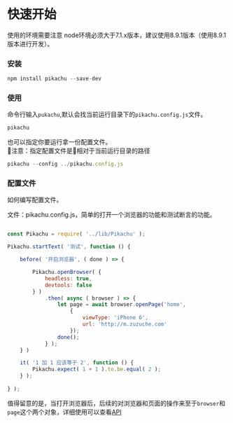 # 快速开始

使用的环境需要注意
node环境必须大于7.1.x版本，建议使用8.9.1版本（使用8.9.1版本进行开发）。

### 安装

```JavaScript
npm install pikachu --save-dev
```

### 使用

命令行输入`pukachu`,默认会找当前运行目录下的`pikachu.config.js`文件。

```JavaScript
pikachu
```

也可以指定你要运行拿一份配置文件。  
注意：指定配置文件是相对于当前运行目录的路径

```JavaScript
pikachu --config ../pikachu.config.js
```

### 配置文件

如何编写配置文件。  

文件：pikachu.config.js，简单的打开一个浏览器的功能和测试断言的功能。

```JavaScript

const Pikachu = require( '../lib/Pikachu' );

Pikachu.startText( '测试', function () {

    before( '开启浏览器', ( done ) => {

        Pikachu.openBrowser( {
            headless: true,
            devtools: false
        } )
            .then( async ( browser ) => {
                let page = await browser.openPage('home', 
                    {
                        viewType: 'iPhone 6',
                        url: 'http://m.zuzuche.com'
                    });
                done();
            } );
    } )

    it( '1 加 1 应该等于 2', function () {
        Pikachu.expect( 1 + 1 ).to.be.equal( 2 );
    } );
    
} );

```

值得留意的是，当打开浏览器后，后续的对浏览器和页面的操作来至于`browser`和`page`这个两个对象，详细使用可以查看[API](https://github.com/LLLLLamHo/Pikachu/blob/master/docs/api.md)

